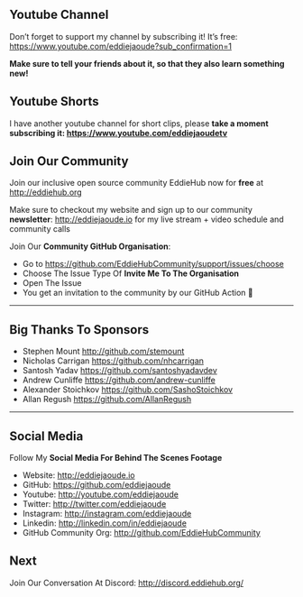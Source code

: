 ## Youtube Channel
Don’t forget to support my channel by subscribing it! It’s free: https://www.youtube.com/eddiejaoude?sub_confirmation=1

**Make sure to tell your friends about it, so that they also learn something new!**

## Youtube Shorts
I have another youtube channel for short clips, please **take a moment subscribing it: https://www.youtube.com/eddiejaoudetv**

## Join Our Community
Join our inclusive open source community EddieHub now for **free** at http://eddiehub.org

Make sure to checkout my website and sign up to our community **newsletter**: http://eddiejaoude.io for my live stream + video schedule and community calls

Join Our **Community GitHub Organisation**:

- Go to https://github.com/EddieHubCommunity/support/issues/choose 
- Choose The Issue Type Of **Invite Me To The Organisation**
- Open The Issue
- You get an invitation to the community by our GitHub Action 🎉

---------------------------------------------------------------------------------------------------

## Big Thanks To Sponsors

- Stephen Mount http://github.com/stemount
- Nicholas Carrigan https://github.com/nhcarrigan
- Santosh Yadav https://github.com/santoshyadavdev
- Andrew Cunliffe https://github.com/andrew-cunliffe
- Alexander Stoichkov https://github.com/SashoStoichkov
- Allan Regush https://github.com/AllanRegush

---------------------------------------------------------------------------------------------------

## Social Media
Follow My **Social Media For Behind The Scenes Footage**

- Website: http://eddiejaoude.io 
- GitHub: https://github.com/eddiejaoude
- Youtube: http://youtube.com/eddiejaoude
- Twitter: http://twitter.com/eddiejaoude
- Instagram: http://instagram.com/eddiejaoude
- Linkedin: http://linkedin.com/in/eddiejaoude
- GitHub Community Org: http://github.com/EddieHubCommunity

## Next
Join Our Conversation At Discord: http://discord.eddiehub.org/
